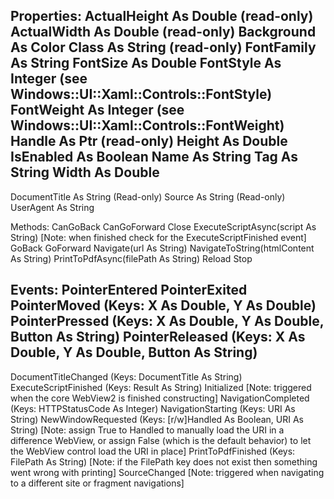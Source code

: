 Properties:
ActualHeight As Double (read-only)
ActualWidth As Double (read-only)
Background As Color
Class As String (read-only)
FontFamily As String
FontSize As Double
FontStyle As Integer (see Windows::UI::Xaml::Controls::FontStyle)
FontWeight As Integer (see Windows::UI::Xaml::Controls::FontWeight)
Handle As Ptr (read-only)
Height As Double
IsEnabled As Boolean
Name As String
Tag As String
Width As Double
---------------------------
DocumentTitle As String (Read-only)
Source As String (Read-only)
UserAgent As String

Methods:
CanGoBack
CanGoForward
Close
ExecuteScriptAsync(script As String) [Note: when finished check for the ExecuteScriptFinished event]
GoBack
GoForward
Navigate(url As String)
NavigateToString(htmlContent As String)
PrintToPdfAsync(filePath As String)
Reload
Stop

Events:
PointerEntered
PointerExited
PointerMoved (Keys: X As Double, Y As Double)
PointerPressed (Keys: X As Double, Y As Double, Button As String)
PointerReleased (Keys: X As Double, Y As Double, Button As String)
---------------------------
DocumentTitleChanged (Keys: DocumentTitle As String)
ExecuteScriptFinished (Keys: Result As String)
Initialized  [Note: triggered when the core WebView2 is finished constructing]
NavigationCompleted (Keys: HTTPStatusCode As Integer)
NavigationStarting (Keys: URI As String)
NewWindowRequested (Keys: [r/w]Handled As Boolean, URI As String)
  [Note: assign True to Handled to manually load the URI in a difference WebView,
       or assign False (which is the default behavior) to let the WebView control
	   load the URI in place]
PrintToPdfFinished (Keys: FilePath As String)
  [Note: if the FilePath key does not exist then something went wrong with printing]
SourceChanged [Note: triggered when navigating to a different site or fragment navigations]
